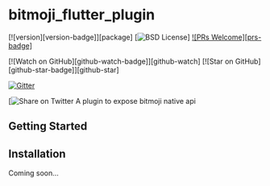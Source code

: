 # bitmoji_flutter_plugin


[![version][version-badge]][package]
[![BSD License](https://img.shields.io/github/license/matwright/bitmoji_flutter_plugin)]
[![PRs Welcome][prs-badge]](http://makeapullrequest.com)

[![Watch on GitHub][github-watch-badge]][github-watch]
[![Star on GitHub][github-star-badge]][github-star]

[![Gitter](https://badges.gitter.im/bitmoji_flutter_plugin/community.svg)](https://gitter.im/bitmoji_flutter_plugin/community)

[![Share on Twitter](https://img.shields.io/twitter/url?style=social)
A plugin to expose bitmoji native api

## Getting Started


## Installation
Coming soon...